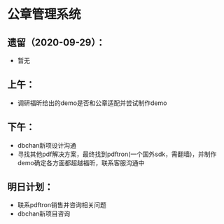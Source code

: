 # 公章管理系统

## 遗留（2020-09-29）：

- 暂无

## 上午：
- 调研福昕给出的demo是否和公章适配并尝试制作demo

## 下午：
- dbchan新项设计沟通
- 寻找其他pdf解决方案，最终找到pdftron(一个国外sdk，需翻墙)，并制作demo确定各方面都超越福昕，联系客服沟通中


## 明日计划：

- 联系pdftron销售并咨询相关问题
- dbchan新项目咨询
